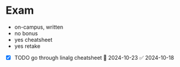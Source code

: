 # Exam

- on-campus, written
- no bonus
- yes cheatsheet
- yes retake


- [x] TODO go through linalg cheatsheet 📅 2024-10-23 ✅ 2024-10-18